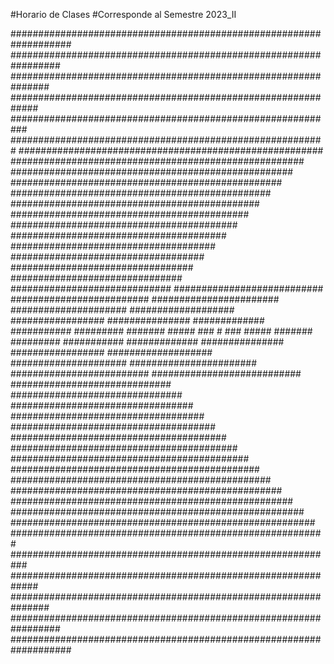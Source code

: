 #Horario de Clases
#Corresponde al Semestre 2023_II

###################################################################
 #################################################################
  ###############################################################
   #############################################################
    ###########################################################
     #########################################################
      #######################################################
       #####################################################
        ###################################################
         #################################################
          ###############################################
           #############################################
            ###########################################
             #########################################
              #######################################
               #####################################
                ###################################
                 #################################
                  ###############################
                   #############################
                    ###########################
                     #########################
                      #######################
                       #####################
                        ###################
                         #################
                          ###############
                           #############
                            ###########
                             #########
                              #######
                               #####
                                ###
                                 #
                                ###
                               #####
                              #######
                             #########
                            ###########
                           #############
                          ###############
                         #################
                        ###################
                       #####################
                      #######################
                     #########################
                    ###########################
                   #############################
                  ###############################
                 #################################
                ###################################
               #####################################
              #######################################
             #########################################
            ###########################################
           #############################################
          ###############################################
         #################################################
        ###################################################
       #####################################################
      #######################################################
     #########################################################
    ###########################################################
   #############################################################
  ###############################################################
 #################################################################
###################################################################

              
                              
